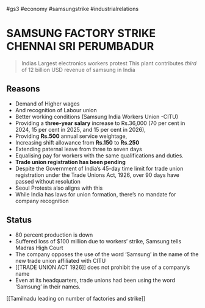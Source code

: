 #gs3 #economy #samsungstrike #industrialrelations
# SAMSUNG FACTORY STRIKE CHENNAI SRI PERUMBADUR

> Indias Largest electronics workers protest
>  This plant contributes *third* of 12 billion USD revenue of samsung in India

## Reasons
-   Demand of Higher wages
-   And recognition of Labour union
-   Better working conditions (Samsung India Workers Union -CITU)
-  Providing a **three-year salary** increase to Rs.36,000 (70 per cent in 2024, 15 per cent in 2025, and 15 per cent in 2026),
-    Providing **Rs.500** annual service weightage,
-    Increasing shift allowance from **Rs.150** to **Rs.250**
-    Extending paternal leave from three to seven days
-    Equalising pay for workers with the same qualifications and duties.
-    **Trade union registration has been pending**
-    Despite the Government of India’s 45-day time limit for trade union registration under the Trade Unions Act, 1926, over 90 days have passed without resolution
-    Seoul Protests also aligns with this
-    While India has laws for union formation, there’s no mandate for company recognition

## Status
- 80 percent production is down
- Suffered loss of $100 million due to workers’ strike, Samsung tells Madras High Court
- The company opposes the use of the word ‘Samsung’ in the name of the new trade union affiliated with CITU
- [[TRADE UNION ACT 1926]] does not prohibit the use of a company’s name
- Even at its headquarters, trade unions had been using the word ‘Samsung’ in their names.

[[Tamilnadu leading on number of factories and strike]]



